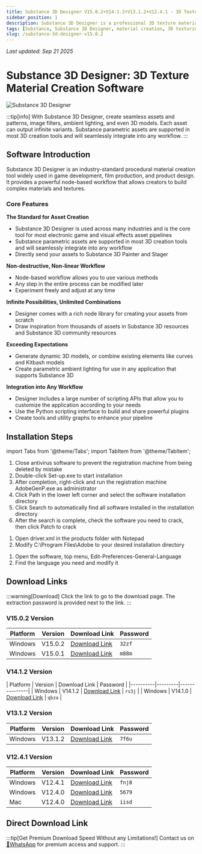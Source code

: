 ```yaml
---
title: Substance 3D Designer V15.0.2+V14.1.2+V13.1.2+V12.4.1 - 3D Texture Material Creation Software Win/Mac Chinese/English/Crack Version
sidebar_position: 1
description: Substance 3D Designer is a professional 3D texture material creation software that supports creating seamless assets, image filters, ambient lighting, and 3D models, suitable for game development and visual effects production.
tags: [Substance, Substance 3D Designer, material creation, 3D texturing, Substance Designer, procedural materials, 3D software, Substance crack]
slug: /substance-3d-designer-v15.0.2
---
```

<!--Above is frontmatter Part-generate depend on content meet Google Seo, you need to balance automation efficiency with Google's core ranking factors—especially E-E-A-T (Experience, Expertise, Authoritativeness, Trustworthiness) -->
*Last updated: Sep 21 2025*<!--generate depend on file modified time -->

<!--First Part-This is Title -->
# Substance 3D Designer: 3D Texture Material Creation Software

<!--Second Part-This is First Banner -->
![Substance 3D Designer](https://www.gfxcamp.com/wp-content/uploads/2021/06/Substance-3D-Designer-11.2.jpg)

:::tip[info]
With Substance 3D Designer, create seamless assets and patterns, image filters, ambient lighting, and even 3D models. Each asset can output infinite variants. Substance parametric assets are supported in most 3D creation tools and will seamlessly integrate into any workflow.
:::

## Software Introduction

Substance 3D Designer is an industry-standard procedural material creation tool widely used in game development, film production, and product design. It provides a powerful node-based workflow that allows creators to build complex materials and textures.

### Core Features

**The Standard for Asset Creation**
- Substance 3D Designer is used across many industries and is the core tool for most electronic game and visual effects asset pipelines
- Substance parametric assets are supported in most 3D creation tools and will seamlessly integrate into any workflow
- Directly send your assets to Substance 3D Painter and Stager

**Non-destructive, Non-linear Workflow**
- Node-based workflow allows you to use various methods
- Any step in the entire process can be modified later
- Experiment freely and adjust at any time

**Infinite Possibilities, Unlimited Combinations**
- Designer comes with a rich node library for creating your assets from scratch
- Draw inspiration from thousands of assets in Substance 3D resources and Substance 3D community resources

**Exceeding Expectations**
- Generate dynamic 3D models, or combine existing elements like curves and Kitbash models
- Create parametric ambient lighting for use in any application that supports Substance 3D

**Integration into Any Workflow**
- Designer includes a large number of scripting APIs that allow you to customize the application according to your needs
- Use the Python scripting interface to build and share powerful plugins
- Create tools and utility graphs to enhance your pipeline

## Installation Steps

import Tabs from '@theme/Tabs';
import TabItem from '@theme/TabItem';

<Tabs>
  <TabItem value="installation" label="Installation Instructions" default>
    <ol>
      <li>Close antivirus software to prevent the registration machine from being deleted by mistake</li>
      <li>Double-click Set-up.exe to start installation</li>
      <li>After completion, right-click and run the registration machine AdobeGenP.exe as administrator</li>
      <li>Click Path in the lower left corner and select the software installation directory</li>
      <li>Click Search to automatically find all software installed in the installation directory</li>
      <li>After the search is complete, check the software you need to crack, then click Patch to crack</li>
    </ol>
  </TabItem>
  <TabItem value="path" label="Modify Installation Location">
    <ol>
      <li>Open driver.xml in the products folder with Notepad</li>
      <li>Modify C:\Program Files\Adobe to your desired installation directory</li>
    </ol>
  </TabItem>
  <TabItem value="language" label="Modify Software Language">
    <ol>
      <li>Open the software, top menu, Edit-Preferences-General-Language</li>
      <li>Find the language you need and modify it</li>
    </ol>
  </TabItem>
</Tabs>

## Download Links

:::warning[Download]
Click the link to go to the download page. The extraction password is provided next to the link.
:::

### V15.0.2 Version

| Platform | Version | Download Link | Password |
|----------|---------|---------------|----------|
| Windows | V15.0.2 | [Download Link](https://pan.baidu.com/s/1rTc4XahOob8Cef_x4g3dkA?pwd=32zf) | `32zf` |
| Windows | V15.0.1 | [Download Link](https://pan.baidu.com/s/1RvGe1kCR6UfFUr1fKEwP3g?pwd=m88m) | `m88m` |

### V14.1.2 Version

| Platform | Version | Download Link | Password |
|----------|---------|---------------|
| Windows | V14.1.2 | [Download Link](https://pan.baidu.com/s/1Iqg06VGJJBs0Uc2wexxC7g?pwd=rs3j) | `rs3j` |
| Windows | V14.1.0 | [Download Link](https://pan.baidu.com/s/15PSslyYEcYafKSrz_iGLgA?pwd=qbza) | `qbza` |

### V13.1.2 Version

| Platform | Version | Download Link | Password |
|----------|---------|---------------|----------|
| Windows | V13.1.2 | [Download Link](https://pan.baidu.com/s/1sCwfUr-duW6_qeaHUr3bcg?pwd=7f6u) | `7f6u` |

### V12.4.1 Version

| Platform | Version | Download Link | Password |
|----------|---------|---------------|----------|
| Windows | V12.4.1 | [Download Link](https://pan.baidu.com/s/1BVM6VpEMyGvRmb_hjPywaQ?pwd=fnj8) | `fnj8` |
| Windows | V12.4.0 | [Download Link](https://pan.baidu.com/s/1GPWWRjMIRX_EbOLg2UL0Sw?pwd=5679) | `5679` |
| Mac | V12.4.0 | [Download Link](https://pan.baidu.com/s/1SSf6cLnYvLLJef5whcim1A?pwd=iisd) | `iisd` |

## Direct Download Link
:::tip[Get Premium Download Speed Without any Limitations!]
Contact us on [💬WhatsApp](https://wa.me/+8613237610083) for premium  access and support.
:::